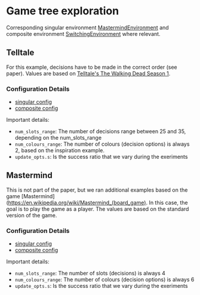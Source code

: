 # Game tree exploration

Corresponding singular environment [MastermindEnvironment](../../jaix/env/singular/mastermind_env.py) and composite environment [SwitchingEnvironment](../../jaix/env/composite/switching_environment.py) where relevant.

## Telltale

For this example, decisions have to be made in the correct order (see paper). Values are based on [Telltale's The Walking Dead Season 1](https://venturebeat.com/games/the-walking-dead-season-one-plot-graph/).

### Configuration Details
* [singular config](./telltale.json)
* [composite config](./telltale_comp.json)

Important details:
* `num_slots_range`: The number of decisions range between 25 and 35, depending on the num_slots_range
* `num_colours_range`: The number of colours (decision options) is always 2, based on the inspiration example.
* `update_opts.s`: Is the success ratio that we vary during the exeriments

## Mastermind

This is not part of the paper, but we ran additional examples based on the game [Mastermind](https://en.wikipedia.org/wiki/Mastermind_(board_game). In this case, the goal is to play the game as a player. The values are based on the standard version of the game.

### Configuration Details
* [singular config](./mmind.json)
* [composite config](./mmind_comp.json)

Important details:
* `num_slots_range`: The number of slots (decisions) is always 4 
* `num_colours_range`: The number of colours (decision options) is always 6
* `update_opts.s`: Is the success ratio that we vary during the exeriments
